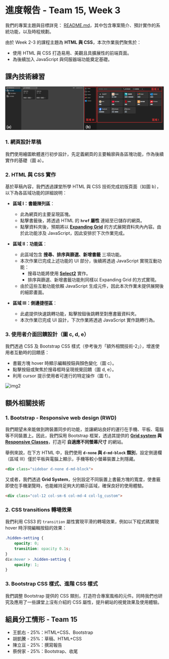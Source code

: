 # 進度報告 - Team 15, Week 3

我們的專案主題與目標詳見： [README.md](../README.md)，其中包含專案簡介、預計實作的系統功能，以及時程規劃。

由於 Week 2-3 的課程主題為 **HTML 與 CSS**，本次作業我們聚焦於：
- 使用 HTML 與 CSS 打造易用、美觀且具擴展性的前端頁面。
- 為後續加入 JavaScript 與伺服器端功能奠定基礎。

## 課內技術練習

![img1](./report_imgs/Week03/img1.png)

### 1. 網頁設計草稿

我們使用繪圖軟體進行初步設計，先定義網頁的主要輪廓與各區塊功能，作為後續實作的基礎（圖 a）。

### 2. HTML 與 CSS 實作

基於草稿內容，我們透過課堂所學 HTML 與 CSS 技術完成初版頁面（如圖 b），以下為各區域功能的詳細說明：

- **區域 I：書籤陳列區**：
  - 此為網頁的主要呈現區塊。
  - 點擊書籤後，將透過 HTML 的 **`href` 屬性** 連結至已儲存的網頁。
  - 點擊資料夾後，預期將以 **[Expanding Grid](https://chriscoyier.net/2023/04/11/expanding-grid-cards-with-view-transitions/)** 的方式展開資料夾內內容。由於此功能涉及 JavaScript，因此安排於下次作業完成。

- **區域 II：功能區**：
  - 此區域包含 **搜尋、排序與篩選、新增書籤** 三項功能。
  - 本次作業已完成上述功能的 UI 部分，後續將透過 JavaScript 實現互動功能：
    - 搜尋功能將使用 **[Select2](https://select2.org/)** 實作。
    - 排序與篩選、新增書籤功能則同樣以 Expanding Grid 的方式實現。
  - 由於這些互動功能依賴 JavaScript 生成元件，因此本次作業未提供展開後的細節畫面。

- **區域 III：側邊捷徑區**：
  - 此處提供快速跳轉功能，點擊按鈕後跳轉至對應書籤資料夾。
  - 本次作業已完成 UI 設計，下次作業將透過 JavaScript 實作跳轉行為。

### 3. 使用者介面回饋設計（圖 c, d, e）

我們透過 CSS 及 Bootstrap CSS 樣式（參考後方「額外相關技術-2」），增進使用者互動時的回饋感：
- 書籤方塊 hover 時顯示編輯按鈕與顏色變化（圖 c）。
- 點擊按鈕或聚焦於搜尋框時呈現視覺回饋（圖 d, e）。
- 利用 cursor 提示使用者可進行的特定操作（圖 f）。

![img2](./report_imgs/Week03/img2.png)

## 額外相關技術
### 1. Bootstrap - Responsive web design (RWD) 
我們期望未來能做到跨裝置同步的功能，並讓網站良好的運行在手機、平板、電腦等不同裝置上。因此，我們採用 Bootstrap 框架，透過其提供的 **[Grid system](https://getbootstrap.com/docs/4.0/layout/grid/) 與 [Responsive Classes](https://www.geeksforgeeks.org/responsive-utility-classes-in-bootstrap/)**，打造可 **自適應不同螢幕尺寸** 的網站。

舉例來說，在下方 HTML 中，我們使用 **`d-none` 與 `d-md-block` 類別**，設定側邊欄（區域 III）僅於平板與電腦上顯示，手機等較小螢幕裝置上則隱藏。
```html
<div class="sidebar d-none d-md-block">
```

又或者，我們透過 **Grid System**，分別設定不同裝置上書籤方塊的寬度，使書籤即使在手機瀏覽時，也能維持足夠大的顯示區域，確保良好的使用體驗。
```html
<div class="col-12 col-sm-6 col-md-4 col-lg_custom">
```

### 2. CSS transitions 轉場效果
我們利用 CSS3 的 `transition` 屬性實現平滑的轉場效果，例如以下程式碼實現 hover 時浮現編輯按鈕的效果：
```css
.hidden-setting {
    opacity: 0;
    transition: opacity 0.1s;
}
div:hover > .hidden-setting {
    opacity: 1;
}
```

### 3. Bootstrap CSS 樣式、進階 CSS 樣式
我們調整 Bootstrap 提供的 CSS 類別，打造符合專案風格的元件。同時我們也研究及應用了一些課堂上沒有介紹的 CSS 屬性，提升網站的視覺效果及使用體驗。

## 組員分工情形 - Team 15
- 王凱右 - 25%：HTML+CSS、Bootstrap
- 胡凱騰 - 25%：草稿、HTML+CSS
- 陳立亘 - 25%：撰寫報告
- 蔡佾家 - 25%：Bootstrap、收尾